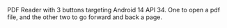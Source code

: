 PDF Reader with 3 buttons targeting Android 14 API 34. One to open a pdf file, and the other two to go forward and back a page.
